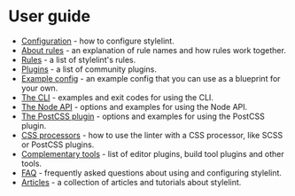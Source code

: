 # User guide

- [Configuration](/docs/user-guide/configuration.md) - how to configure stylelint.
- [About rules](/docs/user-guide/about-rules.md) - an explanation of rule names and how rules work together.
- [Rules](/docs/user-guide/rules.md) - a list of stylelint's rules.
- [Plugins](/docs/user-guide/plugins.md) - a list of community plugins.
- [Example config](/docs/user-guide/example-config.md) - an example config that you can use as a blueprint for your own.
- [The CLI](/docs/user-guide/cli.md) - examples and exit codes for using the CLI.
- [The Node API](/docs/user-guide/node-api.md) - options and examples for using the Node API.
- [The PostCSS plugin](/docs/user-guide/postcss-plugin.md) - options and examples for using the PostCSS plugin.
- [CSS processors](/docs/user-guide/css-processors.md) - how to use the linter with a CSS processor, like SCSS or PostCSS plugins.
- [Complementary tools](/docs/user-guide/complementary-tools.md) - list of editor plugins, build tool plugins and other tools.
- [FAQ](/docs/user-guide/faq.md) - frequently asked questions about using and configuring stylelint.
- [Articles](/docs/user-guide/articles.md) - a collection of articles and tutorials about stylelint.
